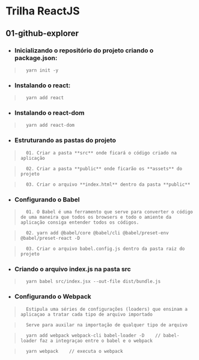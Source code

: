 # Trilha ReactJS

## 01-github-explorer

- ###    Inicializando o repositório do projeto criando o package.json:

>       yarn init -y

- ###   Instalando o react:

>       yarn add react

- ###   Instalando o react-dom

>       yarn add react-dom

- ###   Estruturando as pastas do projeto

>       01. Criar a pasta **src** onde ficará o código criado na aplicação

>       02. Criar a pasta **public** onde ficarão os **assets** do projeto

>       03. Criar o arquivo **index.html** dentro da pasta **public**

- ###   Configurando o Babel
>       01. O Babel é uma ferramento que serve para converter o código de uma maneira que todos os browsers e todo o amiente da aplicação consiga entender todos os códigos.

>       02. yarn add @babel/core @babel/cli @babel/preset-env @babel/preset-react -D

>       03. Criar o arquivo babel.config.js dentro da pasta raiz do projeto

- ###   Criando o arquivo index.js na pasta src
>       yarn babel src/index.jsx --out-file dist/bundle.js

- ###   Configurando o Webpack
>       Estipula uma séries de configurações (loaders) que ensinam a aplicaçao a tratar cada tipo de arquivo importado

>       Serve para auxilar na importação de qualquer tipo de arquivo

>       yarn add webpack webpack-cli babel-loader -D    // babel-loader faz a integraçao entre o babel e o webpack

>       yarn webpack    // executa o webpack